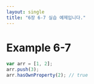 ```yaml
---
layout: single
title: "6장 6-7 실습 예제입니다."
---
```

#  Example 6-7
```js
var arr = [1, 2];
arr.push(3);
arr.hasOwnProperty(2); // true
```
